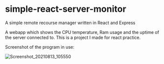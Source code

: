 # simple-react-server-monitor
A simple remote recourse manager written in React and Express

A webapp which shows the CPU temperature, Ram usage and the uptime of the server connected to. This is a project I made for react practice.

Screenshot of the program in use:

![Screenshot_20210813_105550](https://user-images.githubusercontent.com/77358221/129323910-2d1e03ac-b6f4-41d0-9e99-51b2e5935e1f.png)

